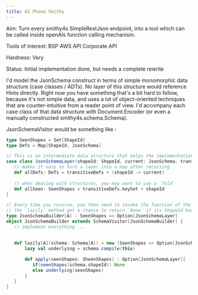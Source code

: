 ```yaml
---
title: AI Phone Smithy
---
```


Aim: Turn every smithy4s SimpleRestJson endpoint, into a tool which can be called inside openAIs function calling mechanism.

Tools of interest:
BSP
AWS API
Corporate API

Hardness: 
Very

Status: 
Initial implementation done, but needs a complete rewrite

I'd model the JsonSchema construct in terms of simple monomorphic data structure (case classes / ADTs). No layer of this structure would reference Hints directly. Right now you have something that's a bit hard to follow, because it's not simple data, and uses a lot of object-oriented techniques that are counter-intuitive from a reader point of view. I'd accompany each case class of that data structure with Document.Encoder (or even a manually constructed smithy4s.schema.Schema).

JsonSchemaVisitor would be something like :

```scala
type SeenShapes = Set[ShapeId] 
type Defs = Map[ShapeId, JsonSchema]

// This is an intermediate data structure that helps the implementation of the SchemaVisitor 
case class JsonSchemaLayer(shapeId: ShapeId, current: JsonSchema, transitiveDefs: Defs) 
   // makes it easy to turn a layer into a map after recursing 
   def allDefs: Defs = transitiveDefs + (shapeId -> current) 
   
   // when dealing with structures, you may want to use a `fold`
   def allSeen: SeenShapes = transitiveDefs.keySet + shapeId
} 

// Every time you recurse, you then need to invoke the function of the current shapeId, so that 
// the `lazily` method get a chance to return `None` if its ShapeId has already been encountered 
type JsonSchemaBuilder[A] : SeenShapes => Option[JsonSchemaLayer]
object JsonSchemaBuilder extends SchemaVisitor[JsonSchemaBuilder] {
   // implement everything ...
   

   def lazily[A](schema: Schema[A]) = new (SeenShapes => Option[JsonSchemaLayer]){
       lazy val underlying = schema.compile(this) 
       
       def apply(seenShapes: SheenShapes) : Option[JsonSchemaLayer]{
          if(seenShapes(schema.shapeId)) None 
          else underlying(seenShapes)
       }
   } 
}
```
